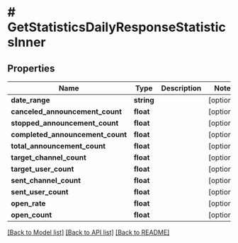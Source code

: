 # # GetStatisticsDailyResponseStatisticsInner

## Properties

Name | Type | Description | Notes
------------ | ------------- | ------------- | -------------
**date_range** | **string** |  | [optional]
**canceled_announcement_count** | **float** |  | [optional]
**stopped_announcement_count** | **float** |  | [optional]
**completed_announcement_count** | **float** |  | [optional]
**total_announcement_count** | **float** |  | [optional]
**target_channel_count** | **float** |  | [optional]
**target_user_count** | **float** |  | [optional]
**sent_channel_count** | **float** |  | [optional]
**sent_user_count** | **float** |  | [optional]
**open_rate** | **float** |  | [optional]
**open_count** | **float** |  | [optional]

[[Back to Model list]](../../README.md#models) [[Back to API list]](../../README.md#endpoints) [[Back to README]](../../README.md)
